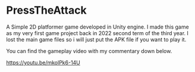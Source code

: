 # PressTheAttack

A Simple 2D platformer game developed in Unity engine. I made this game as my very first game project back in 2022 second term of the third year. I lost the main game files so i will just put the APK file if you want to play it.

You can find the gameplay video with my commentary down below.

https://youtu.be/mkolPk6-14U
